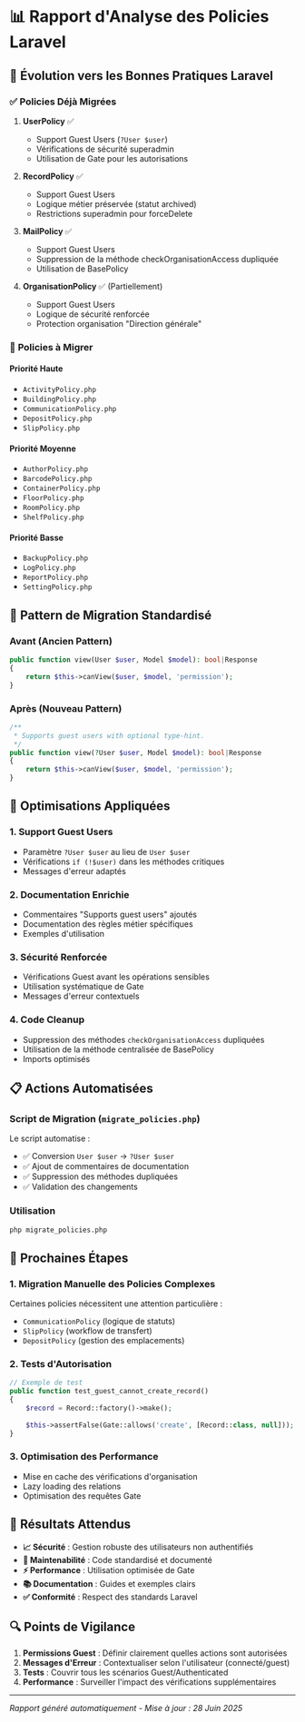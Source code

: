 # 📊 Rapport d'Analyse des Policies Laravel

## 🎯 Évolution vers les Bonnes Pratiques Laravel

### ✅ **Policies Déjà Migrées**

1. **UserPolicy** ✅
   - Support Guest Users (`?User $user`)
   - Vérifications de sécurité superadmin
   - Utilisation de Gate pour les autorisations

2. **RecordPolicy** ✅
   - Support Guest Users 
   - Logique métier préservée (statut archived)
   - Restrictions superadmin pour forceDelete

3. **MailPolicy** ✅
   - Support Guest Users
   - Suppression de la méthode checkOrganisationAccess dupliquée
   - Utilisation de BasePolicy

4. **OrganisationPolicy** ✅ (Partiellement)
   - Support Guest Users
   - Logique de sécurité renforcée
   - Protection organisation "Direction générale"

### 🔄 **Policies à Migrer**

#### **Priorité Haute**
- `ActivityPolicy.php`
- `BuildingPolicy.php` 
- `CommunicationPolicy.php`
- `DepositPolicy.php`
- `SlipPolicy.php`

#### **Priorité Moyenne**
- `AuthorPolicy.php`
- `BarcodePolicy.php`
- `ContainerPolicy.php`
- `FloorPolicy.php`
- `RoomPolicy.php`
- `ShelfPolicy.php`

#### **Priorité Basse**
- `BackupPolicy.php`
- `LogPolicy.php`
- `ReportPolicy.php`
- `SettingPolicy.php`

## 🚀 **Pattern de Migration Standardisé**

### **Avant** (Ancien Pattern)
```php
public function view(User $user, Model $model): bool|Response
{
    return $this->canView($user, $model, 'permission');
}
```

### **Après** (Nouveau Pattern)
```php
/**
 * Supports guest users with optional type-hint.
 */
public function view(?User $user, Model $model): bool|Response
{
    return $this->canView($user, $model, 'permission');
}
```

## 🔧 **Optimisations Appliquées**

### 1. **Support Guest Users**
- Paramètre `?User $user` au lieu de `User $user`
- Vérifications `if (!$user)` dans les méthodes critiques
- Messages d'erreur adaptés

### 2. **Documentation Enrichie**
- Commentaires "Supports guest users" ajoutés
- Documentation des règles métier spécifiques
- Exemples d'utilisation

### 3. **Sécurité Renforcée**
- Vérifications Guest avant les opérations sensibles
- Utilisation systématique de Gate
- Messages d'erreur contextuels

### 4. **Code Cleanup**
- Suppression des méthodes `checkOrganisationAccess` dupliquées
- Utilisation de la méthode centralisée de BasePolicy
- Imports optimisés

## 📋 **Actions Automatisées**

### **Script de Migration** (`migrate_policies.php`)
Le script automatise :
- ✅ Conversion `User $user` → `?User $user`
- ✅ Ajout de commentaires de documentation
- ✅ Suppression des méthodes dupliquées
- ✅ Validation des changements

### **Utilisation**
```bash
php migrate_policies.php
```

## 🎯 **Prochaines Étapes**

### 1. **Migration Manuelle des Policies Complexes**
Certaines policies nécessitent une attention particulière :
- `CommunicationPolicy` (logique de statuts)
- `SlipPolicy` (workflow de transfert)
- `DepositPolicy` (gestion des emplacements)

### 2. **Tests d'Autorisation**
```php
// Exemple de test
public function test_guest_cannot_create_record()
{
    $record = Record::factory()->make();
    
    $this->assertFalse(Gate::allows('create', [Record::class, null]));
}
```

### 3. **Optimisation des Performance**
- Mise en cache des vérifications d'organisation
- Lazy loading des relations
- Optimisation des requêtes Gate

## 🌟 **Résultats Attendus**

- **📈 Sécurité** : Gestion robuste des utilisateurs non authentifiés
- **🔧 Maintenabilité** : Code standardisé et documenté
- **⚡ Performance** : Utilisation optimisée de Gate
- **📚 Documentation** : Guides et exemples clairs
- **✅ Conformité** : Respect des standards Laravel

## 🔍 **Points de Vigilance**

1. **Permissions Guest** : Définir clairement quelles actions sont autorisées
2. **Messages d'Erreur** : Contextualiser selon l'utilisateur (connecté/guest)
3. **Tests** : Couvrir tous les scénarios Guest/Authenticated
4. **Performance** : Surveiller l'impact des vérifications supplémentaires

---

*Rapport généré automatiquement - Mise à jour : 28 Juin 2025*
